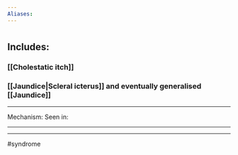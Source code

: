 ```yaml
---
Aliases:
---
```

# 
## Includes:
### [[Cholestatic itch]]
### [[Jaundice|Scleral icterus]] and eventually generalised [[Jaundice]]

---
Mechanism:
Seen in: 

---


---
#syndrome 